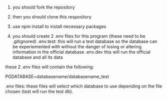 1. you should fork the repository

2. then you should clone this respository

3. use npm install to install necessary packages

4. you should create 2 .env files for this program (these need to be .gitignored)
.env.test: this will run a test database so the database can be experiemented with without the danger of losing or altering information in the official database
.env.dev this will run the official database and all its data

these 2 .env files will contain the following:

PGDATABASE=databasename/databasename_test

.env files: these files will select which database to use depending on the file chosen (test will run the test db). 